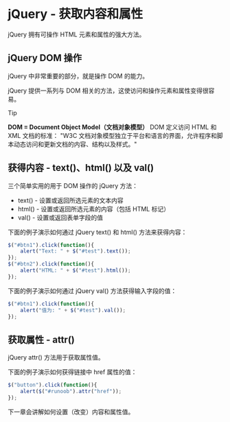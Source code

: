 # jQuery - 获取内容和属性

jQuery 拥有可操作 HTML 元素和属性的强大方法。

## jQuery DOM 操作

jQuery 中非常重要的部分，就是操作 DOM 的能力。

jQuery 提供一系列与 DOM 相关的方法，这使访问和操作元素和属性变得很容易。

> [!TIP]
> **DOM = Document Object Model（文档对象模型）**
> DOM 定义访问 HTML 和 XML 文档的标准：
> "W3C 文档对象模型独立于平台和语言的界面，允许程序和脚本动态访问和更新文档的内容、结构以及样式。"

## 获得内容 - text()、html() 以及 val()

三个简单实用的用于 DOM 操作的 jQuery 方法：

- text() - 设置或返回所选元素的文本内容
- html() - 设置或返回所选元素的内容（包括 HTML 标记）
- val() - 设置或返回表单字段的值

下面的例子演示如何通过 jQuery text() 和 html() 方法来获得内容：

<!--sec data-title="实例" data-filename="jquery_dom_html_get" ces-->
```javascript
$("#btn1").click(function(){
    alert("Text: " + $("#test").text());
});
$("#btn2").click(function(){
    alert("HTML: " + $("#test").html());
});
```
<!--endsec-->

下面的例子演示如何通过 jQuery val() 方法获得输入字段的值：

<!--sec data-title="实例" data-filename="jquery_dom_val_get" ces-->
```javascript
$("#btn1").click(function(){
    alert("值为: " + $("#test").val());
});
```
<!--endsec-->

## 获取属性 - attr()

jQuery attr() 方法用于获取属性值。

下面的例子演示如何获得链接中 href 属性的值：

<!--sec data-title="实例" data-filename="jquery_dom_attr_get" ces-->
```javascript
$("button").click(function(){
    alert($("#runoob").attr("href"));
});
```
<!--endsec-->

下一章会讲解如何设置（改变）内容和属性值。
